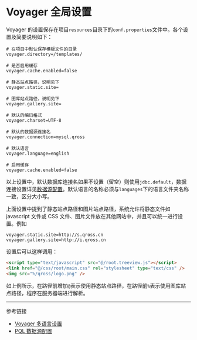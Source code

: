 # Voyager 全局设置

Voyager 的设置保存在项目`resources`目录下的`conf.properties`文件中。各个设置及简要说明如下：

```properties
# 在项目中默认保存模板文件的目录
voyager.directory=/templates/

# 是否启用缓存
voyager.cache.enabled=false

# 静态站点路径，说明见下
voyager.static.site=

# 图库站点路径，说明见下
voyager.gallery.site=

# 默认的编码格式
voyager.charset=UTF-8

# 默认的数据源连接名
voyager.connection=mysql.qross

# 默认语言
voyager.language=english

# 启用缓存
voyager.cache.enabled=false
```

以上设置中，默认数据库连接名如果不设置（留空）则使用`jdbc.default`，数据连接设置详见[数据源配置](/pql/properties.md)。默认语言的名称必须与`languages`下的语言文件夹名称一致，区分大小写。

上面设置中提到了静态站点路径和图片站点路径，系统允许将静态文件如 javascript 文件或 CSS 文件、图片文件放在其他网站中，并且可以统一进行设置。例如

```properties
voyager.static.site=http://s.qross.cn
voyager.gallery.site=http://i.qross.cn
```

设置后可以这样调用：

```html
<script type="text/javascript" src="@/root.treeview.js"></script>
<link href="@/css/root/main.css" rel="stylesheet" type="text/css" />
<img src="%/qross/logo.png" />
```

如上例所示，在路径前增加`@`表示使用静态站点路径，在路径前`%`表示使用图库站点路径，程序在服务器端进行解析。

---
参考链接

* [Voyager 多语言设置](/voyager/language.md)
* [PQL 数据源配置](/pql/properties.md)